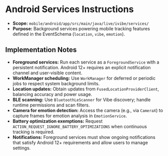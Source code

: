 # Android Services Instructions

- **Scope:** `mobile/android/app/src/main/java/live/ivibe/services/`
- **Purpose:** Background services powering mobile tracking features defined in the EventSchema (`location`, `vibe`, `emotion`).

## Implementation Notes
- **Foreground services:** Run each service as a `ForegroundService` with a persistent notification. Android 12+ requires an explicit notification channel and user-visible content.
- **WorkManager scheduling:** Use `WorkManager` for deferred or periodic jobs to respect system background limits.
- **Location updates:** Obtain updates from `FusedLocationProviderClient`, balancing accuracy and power usage.
- **BLE scanning:** Use `BluetoothLeScanner` for Vibe discovery; handle runtime permissions and scan filters.
- **Camera for emotion detection:** Access the camera (e.g., via `CameraX`) to capture frames for emotion analysis in `EmotionService`.
- **Battery optimization exemptions:** Request `ACTION_REQUEST_IGNORE_BATTERY_OPTIMIZATIONS` when continuous tracking is required.
- **Notifications:** Foreground services must show ongoing notifications that satisfy Android 12+ requirements and allow users to manage settings.

